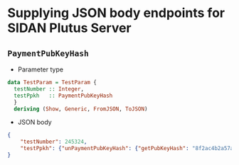 # Supplying JSON body endpoints for SIDAN Plutus Server

## `PaymentPubKeyHash`
- Parameter type
```haskell
data TestParam = TestParam {
  testNumber :: Integer,
  testPpkh   :: PaymentPubKeyHash
  }
  deriving (Show, Generic, FromJSON, ToJSON)
```

- JSON body
```json
{
	"testNumber": 245324,
	"testPpkh": {"unPaymentPubKeyHash": {"getPubKeyHash": "8f2ac4b2a57a90feb7717c7361c7043af6c3646e9db2b0e616482f73"}}
}
```
